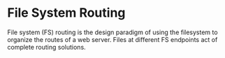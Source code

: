 # File System Routing

File system (FS) routing is the design paradigm of using the filesystem to organize the routes of a web server. Files at different FS endpoints act of complete routing solutions.
